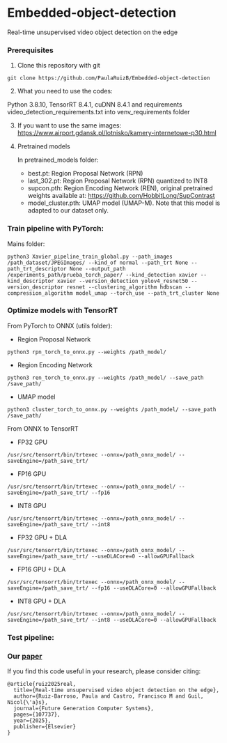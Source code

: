 # Embedded-object-detection
Real-time unsupervised video object detection on the edge
### Prerequisites
1. Clone this repository with git
```
git clone https://github.com/PaulaRuizB/Embedded-object-detection
```
2. What you need to use the codes:
   
Python 3.8.10, TensorRT 8.4.1, cuDNN 8.4.1 and requirements video_detection_requirements.txt into venv_requirements folder

3. If you want to use the same images: https://www.airport.gdansk.pl/lotnisko/kamery-internetowe-p30.html

4. Pretrained models
   
   In pretrained_models folder:
   * best.pt: Region Proposal Network (RPN)
   * last_302.pt: Region Proposal Network (RPN) quantized to INT8
   * supcon.pth: Region Encoding Network (REN), original pretrained weights available at: https://github.com/HobbitLong/SupContrast
   * model_cluster.pth: UMAP model (UMAP-M). Note that this model is adapted to our dataset only.
   
### Train pipeline with PyTorch:
Mains folder:
```
python3 Xavier_pipeline_train_global.py --path_images /path_dataset/JPEGImages/ --kind_of normal --path_trt None --path_trt_descriptor None --output_path /experiments_path/prueba_torch_paper/ --kind_detection xavier --kind_descriptor xavier --version_detection yolov4_resnet50 --version_descriptor resnet --clustering_algorithm hdbscan --compression_algorithm model_umap --torch_use --path_trt_cluster None
```
### Optimize models with TensorRT
From PyTorch to ONNX (utils folder):

* Region Proposal Network
```
python3 rpn_torch_to_onnx.py --weights /path_model/
```
* Region Encoding Network
```
python3 ren_torch_to_onnx.py --weights /path_model/ --save_path /save_path/
```
* UMAP model
```
python3 cluster_torch_to_onnx.py --weights /path_model/ --save_path /save_path/
```
From ONNX to TensorRT
* FP32 GPU
```
/usr/src/tensorrt/bin/trtexec --onnx=/path_onnx_model/ --saveEngine=/path_save_trt/
```
* FP16 GPU
```
/usr/src/tensorrt/bin/trtexec --onnx=/path_onnx_model/ --saveEngine=/path_save_trt/ --fp16
```
* INT8 GPU
```
/usr/src/tensorrt/bin/trtexec --onnx=/path_onnx_model/ --saveEngine=/path_save_trt/ --int8
```
* FP32 GPU + DLA
```
/usr/src/tensorrt/bin/trtexec --onnx=/path_onnx_model/ --saveEngine=/path_save_trt/ --useDLACore=0 --allowGPUFallback
```
* FP16 GPU + DLA
```
/usr/src/tensorrt/bin/trtexec --onnx=/path_onnx_model/ --saveEngine=/path_save_trt/ --fp16 --useDLACore=0 --allowGPUFallback
```
* INT8 GPU + DLA
```
/usr/src/tensorrt/bin/trtexec --onnx=/path_onnx_model/ --saveEngine=/path_save_trt/ --int8 --useDLACore=0 --allowGPUFallback
```
### Test pipeline:

### Our [paper](https://www.sciencedirect.com/science/article/pii/S0167739X25000329)
If you find this code useful in your research, please consider citing:

    @article{ruiz2025real,
      title={Real-time unsupervised video object detection on the edge},
      author={Ruiz-Barroso, Paula and Castro, Francisco M and Guil, Nicol{\'a}s},
      journal={Future Generation Computer Systems},
      pages={107737},
      year={2025},
      publisher={Elsevier}
    }
